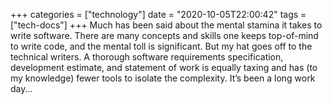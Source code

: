 +++
categories = ["technology"]
date = "2020-10-05T22:00:42"
tags = ["tech-docs"]
+++
Much has been said about the mental stamina it takes to write software. There are many concepts and skills one keeps top-of-mind to write code, and the mental toll is significant. But my hat goes off to the technical writers. A thorough software requirements specification, development estimate, and statement of work is equally taxing and has (to my knowledge) fewer tools to isolate the complexity. It’s been a long work day...
               